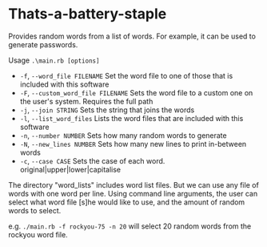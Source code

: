 # Thats-a-battery-staple

Provides random words from a list of words. For example, it can be used to generate passwords.

Usage `.\main.rb [options]`
*    `-f`, `--word_file FILENAME`         Set the word file to one of those that is included with this software
*    `-F`, `--custom_word_file FILENAME`  Sets the word file to a custom one on the user's system. Requires the full path
*    `-j`, `--join STRING`                Sets the string that joins the words
*    `-l`, `--list_word_files`            Lists the word files that are included with this software
*    `-n`, `--number NUMBER`              Sets how many random words to generate
*    `-N`, `--new_lines NUMBER`           Sets how many new lines to print in-between words
*    `-c`, `--case CASE`                  Sets the case of each word. original|upper|lower|capitalise

The directory "word_lists" includes word list files. But we can use any file of words with one word per line.
Using command line arguments, the user can select what word file [s]he would like to use, and the amount of random words to select.

e.g. `./main.rb -f rockyou-75 -n 20` will select 20 random words from the rockyou word file.
